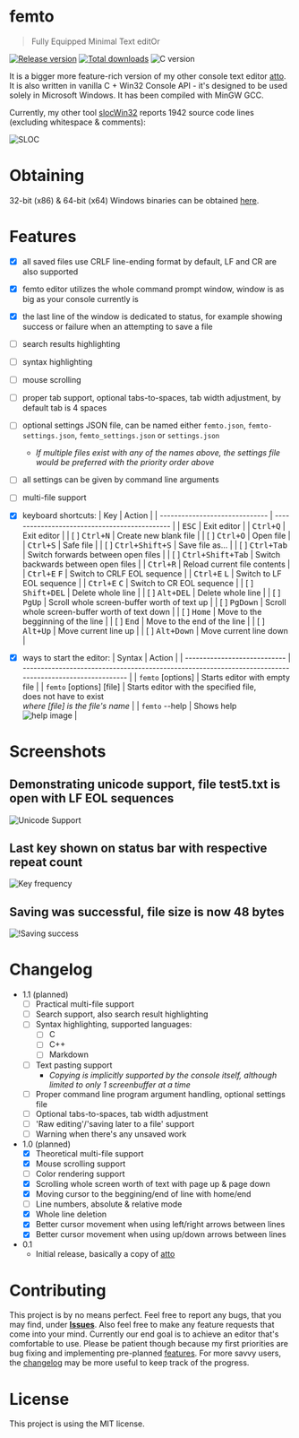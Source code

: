 # femto

> Fully Equipped Minimal Text editOr

[![Release version](https://img.shields.io/github/v/release/makuke1234/femto?display_name=release&include_prereleases)](https://github.com/makuke1234/femto/releases/latest)
[![Total downloads](https://img.shields.io/github/downloads/makuke1234/femto/total)](https://github.com/makuke1234/femto/releases)
![C version](https://img.shields.io/badge/version-C99-blue.svg)

It is a bigger more feature-rich version of my other console text editor [atto](https://github.com/makuke1234/atto).
It is also written in vanilla C + Win32 Console API - it's designed to be used solely in Microsoft Windows.
It has been compiled with MinGW GCC.

Currently, my other tool [slocWin32](https://github.com/makuke1234/slocWin32) reports 1942 source code lines (excluding whitespace & comments):

![SLOC](./images/sloc.png)


# Obtaining

32-bit (x86) & 64-bit (x64) Windows binaries can be obtained [here](https://github.com/makuke1234/femto/releases).


# Features

- [x] all saved files use CRLF line-ending format by default, LF and CR are also supported
- [x] femto editor utilizes the whole command prompt window, window is as big as your console currently is
- [x] the last line of the window is dedicated to status, for example showing success or failure when an attempting to save a file
- [ ] search results highlighting
- [ ] syntax highlighting
- [ ] mouse scrolling
- [ ] proper tab support, optional tabs-to-spaces, tab width adjustment, by default tab is 4 spaces
- [ ] optional settings JSON file, can be named either `femto.json`, `femto-settings.json`, `femto_settings.json` or `settings.json`
    * *If multiple files exist with any of the names above, the settings file would be preferred with the priority order above*
- [ ] all settings can be given by command line arguments
- [ ] multi-file support
- [x] keyboard shortcuts:
    | Key                            | Action                                        |
    | ------------------------------ | --------------------------------------------- |
    | <kbd>ESC</kbd>                 | Exit editor                                   |
    | <kbd>Ctrl+Q</kbd>              | Exit editor                                   |
    | [ ] <kbd>Ctrl+N</kbd>          | Create new blank file                         |
    | [ ] <kbd>Ctrl+O</kbd>          | Open file                                     |
    | <kbd>Ctrl+S</kbd>              | Safe file                                     |
    | [ ] <kbd>Ctrl+Shift+S</kbd>    | Save file as...                               |
    | [ ] <kbd>Ctrl+Tab</kbd>        | Switch forwards between open files            |
    | [ ] <kbd>Ctrl+Shift+Tab</kbd>  | Switch backwards between open files           |
    | <kbd>Ctrl+R</kbd>              | Reload current file contents                  |
    | <kbd>Ctrl+E</kbd> <kbd>F</kbd> | Switch to CRLF EOL sequence                   |
    | <kbd>Ctrl+E</kbd> <kbd>L</kbd> | Switch to LF EOL sequence                     |
    | <kbd>Ctrl+E</kbd> <kbd>C</kbd> | Switch to CR EOL sequence                     |
    | [ ] <kbd>Shift+DEL</kbd>       | Delete whole line                             |
    | [ ] <kbd>Alt+DEL</kbd>         | Delete whole line                             |
    | [ ] <kbd>PgUp</kbd>            | Scroll whole screen-buffer worth of text up   |
    | [ ] <kbd>PgDown</kbd>          | Scroll whole screen-buffer worth of text down |
    | [ ] <kbd>Home</kbd>            | Move to the begginning of the line            |
    | [ ] <kbd>End</kbd>             | Move to the end of the line                   |
    | [ ] <kbd>Alt+Up</kbd>          | Move current line up                          |
    | [ ] <kbd>Alt+Down</kbd>        | Move current line down                        |
- [x] ways to start the editor:
    | Syntax                       | Action                                                                                                  |
    | ---------------------------- | ------------------------------------------------------------------------------------------------------- |
    | `femto` \[options\]          | Starts editor with empty file                                                                           |
    | `femto` \[options\] \[file\] | Starts editor with the specified file,<br>does not have to exist<br>*where \[file\] is the file's name* |
    | `femto` --help               | Shows help<br>![help image](./images/help.png)                                                          |


# Screenshots

## Demonstrating unicode support, file test5.txt is open with LF EOL sequences
![Unicode Support](./images/unicodeSupport.png)

## Last key shown on status bar with respective repeat count
![Key frequency](./images/keyFreq.png)

## Saving was successful, file size is now 48 bytes
![!Saving success](./images/savingSuc.png)


# Changelog

* 1.1 (planned)
    * [ ] Practical multi-file support
    * [ ] Search support, also search result highlighting
    * [ ] Syntax highlighting, supported languages:
        * [ ] C
        * [ ] C++
        * [ ] Markdown
    * [ ] Text pasting support
        * *Copying is implicitly supported by the console itself, although limited to only 1 screenbuffer at a time*
    * [ ] Proper command line program argument handling, optional settings file
    * [ ] Optional tabs-to-spaces, tab width adjustment
    * [ ] 'Raw editing'/'saving later to a file' support
    * [ ] Warning when there's any unsaved work

* 1.0 (planned)
    * [x] Theoretical multi-file support
    * [x] Mouse scrolling support
    * [ ] Color rendering support
    * [x] Scrolling whole screen worth of text with page up & page down
    * [x] Moving cursor to the beggining/end of line with home/end
    * [ ] Line numbers, absolute & relative mode
    * [x] Whole line deletion
    * [x] Better cursor movement when using left/right arrows between lines
    * [x] Better cursor movement when using up/down arrows between lines
* 0.1
    * Initial release, basically a copy of [atto](https://github.com/makuke1234/atto)


# Contributing

This project is by no means perfect. Feel free to report any bugs, that you may find, under
**[Issues](https://github.com/makuke1234/femto/issues)**.
Also feel free to make any feature requests that come into your mind. Currently our end goal
is to achieve an editor that's comfortable to use. Please be patient though because my first
priorities are bug fixing and implementing pre-planned [features](#Features). For more savvy
users, the [changelog](#Changelog) may be more useful to keep track of the progress.


# License

This project is using the MIT license.
